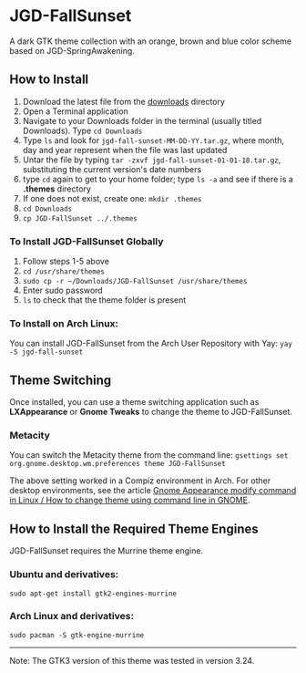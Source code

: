 # JGD-FallSunset
A dark GTK theme collection with an orange, brown and blue color scheme based on JGD-SpringAwakening.

## How to Install
1. Download the latest file from the [downloads](https://github.com/jgpws/jgd-fall-sunset/tree/master/downloads) directory
2. Open a Terminal application
3. Navigate to your Downloads folder in the terminal (usually titled Downloads). Type `cd Downloads`
4. Type `ls` and look for `jgd-fall-sunset-MM-DD-YY.tar.gz`, where month, day and year represent when the file was last updated
5. Untar the file by typing `tar -zxvf jgd-fall-sunset-01-01-18.tar.gz`, substituting the current version's date numbers
6. type `cd` again to get to your home folder; type `ls -a` and see if there is a **.themes** directory
7. If one does not exist, create one: `mkdir .themes`
8. `cd Downloads`
9. `cp JGD-FallSunset ../.themes`

### To Install JGD-FallSunset Globally
1. Follow steps 1-5 above
2. `cd /usr/share/themes`
3. `sudo cp -r ~/Downloads/JGD-FallSunset /usr/share/themes`
4. Enter sudo password
5. `ls` to check that the theme folder is present

### To Install on Arch Linux:
You can install JGD-FallSunset from the Arch User Repository with Yay:
`yay -S jgd-fall-sunset`

## Theme Switching
Once installed, you can use a theme switching application such as **LXAppearance** or **Gnome Tweaks** to change the theme to JGD-FallSunset.

### Metacity ###
You can switch the Metacity theme from the command line:
`gsettings set org.gnome.desktop.wm.preferences theme JGD-FallSunset`

The above setting worked in a Compiz environment in Arch. For other desktop environments, see the article [Gnome Appearance modify command in Linux / How to change theme using command line in GNOME](http://www.pc-freak.net/blog/gnome-appearance-modify-command-in-linux-how-to-change-theme-using-command-line-in-gnome/).

## How to Install the Required Theme Engines ##
JGD-FallSunset requires the Murrine theme engine.

### Ubuntu and derivatives: ###
`sudo apt-get install gtk2-engines-murrine`

### Arch Linux and derivatives: ###
`sudo pacman -S gtk-engine-murrine`

---

Note: The GTK3 version of this theme was tested in version 3.24.
